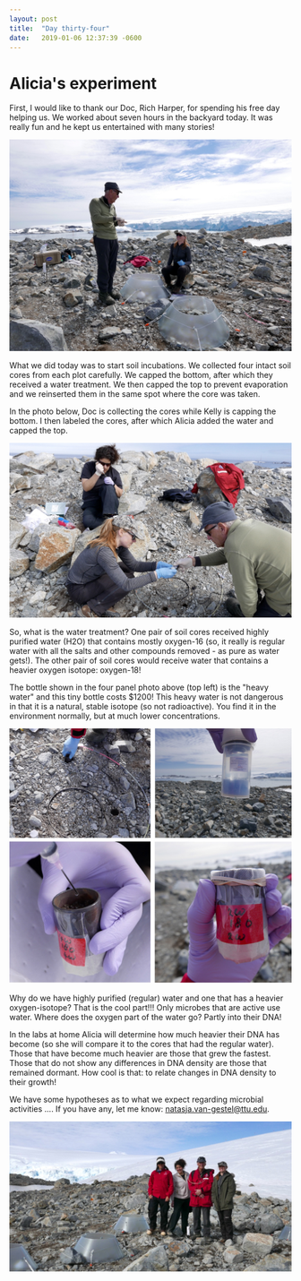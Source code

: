 ```yaml
---
layout: post
title:  "Day thirty-four"
date:   2019-01-06 12:37:39 -0600
---
```

# Alicia's experiment
First, I would like to thank our Doc, Rich Harper, for spending his free day helping us. We worked about seven hours in the backyard today. It was really fun and he kept us entertained with many stories! 

![Doc entertaining us](/assets/blog_photos/190106/p1070346.jpg)

What we did today was to start soil incubations. We collected four intact soil cores from each plot carefully. We capped the bottom, after which they received a water treatment. We then capped the top to prevent evaporation and we reinserted them in the same spot where the core was taken.

In the photo below, Doc is collecting the cores while Kelly is capping the bottom. I then labeled the cores, after which Alicia added the water and capped the top. 

![Smooth workflow](/assets/blog_photos/190106/20190106_screenshot3.jpg)

So, what is the water treatment? One pair of soil cores received highly purified water (H2O) that contains mostly oxygen-16 (so, it really is regular water with all the salts and other compounds removed - as pure as water gets!). The other pair of soil cores would receive water that contains a heavier oxygen isotope: oxygen-18!

The bottle shown in the four panel photo above (top left) is the "heavy water" and this tiny bottle costs $1200! This heavy water is not dangerous in that it is a natural, stable isotope (so not radioactive). You find it in the environment normally, but at much lower concentrations.

![Incubation process](/assets/blog_photos/190106/18o_incubation.jpg)

Why do we have highly purified (regular) water and one that has a heavier oxygen-isotope? That is the cool part!!! Only microbes that are active use water. Where does the oxygen part of the water go? Partly into their DNA! 

In the labs at home Alicia will determine how much heavier their DNA has become (so she will compare it to the cores that had the regular water). Those that have become much heavier are those that grew the fastest. Those that do not show any differences in DNA density are those that remained dormant. How cool is that: to relate changes in DNA density to their growth!

We have some hypotheses as to what we expect regarding microbial activities .... If you have any, let me know: natasja.van-gestel@ttu.edu.

![Let the science begin](/assets/blog_photos/190106/p1070378.jpg)

